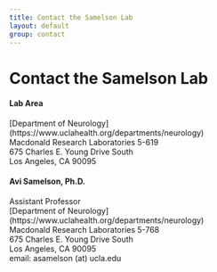 ```yaml
---
title: Contact the Samelson Lab
layout: default
group: contact
---
```


# Contact the Samelson Lab


<div class="row">

<div class="col-md-4">

  <h4>Lab Area </h4>
  [Department of Neurology](https://www.uclahealth.org/departments/neurology)<br>
  Macdonald Research Laboratories 5-619<br>
  675 Charles E. Young Drive South<br>
  Los Angeles, CA 90095<br>

</div>

<div class="col-md-4">

  <h4>Avi Samelson, Ph.D.</h4>
  Assistant Professor<br>
  [Department of Neurology](https://www.uclahealth.org/departments/neurology)<br>
  Macdonald Research Laboratories 5-768<br>
  675 Charles E. Young Drive South<br>
  Los Angeles, CA 90095<br>
  email: asamelson (at) ucla.edu <br>

</div>
